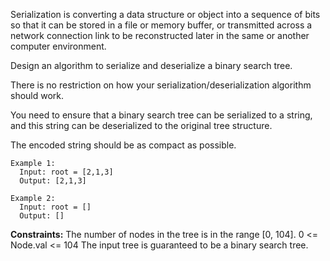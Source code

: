Serialization is converting a data structure or object into a sequence of bits so that it can be stored in a file or memory buffer, or transmitted across a network connection link to be reconstructed later in the same or another computer environment.

Design an algorithm to serialize and deserialize a binary search tree. 

There is no restriction on how your serialization/deserialization algorithm should work. 

You need to ensure that a binary search tree can be serialized to a string, and this string can be deserialized to the original tree structure.

The encoded string should be as compact as possible.
 
```
Example 1:
  Input: root = [2,1,3]
  Output: [2,1,3]

Example 2:
  Input: root = []
  Output: []
```

**Constraints:**
  The number of nodes in the tree is in the range [0, 104].
  0 <= Node.val <= 104
  The input tree is guaranteed to be a binary search tree.
